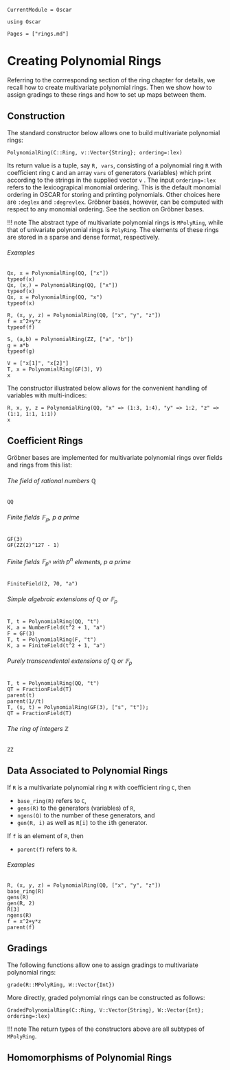 ```@meta
CurrentModule = Oscar
```

```@setup oscar
using Oscar
```

```@contents
Pages = ["rings.md"]
```

# Creating Polynomial Rings

Referring to the corrresponding section of the ring chapter for details, we 
recall how to create multivariate polynomial rings. Then we show how to assign
gradings to these rings and how to set up maps between them.

## Construction

The standard constructor below allows one to build multivariate polynomial rings:

```@julia
PolynomialRing(C::Ring, v::Vector{String}; ordering=:lex)
```

Its return value is a tuple, say `R, vars`, consisting of a polynomial ring `R` with coefficient ring `C` and an array `vars` of generators (variables) which print according to the strings in the supplied vector `v` .
The input `ordering=:lex` refers to the lexicograpical monomial ordering. This is the default monomial ordering in OSCAR for storing and printing polynomials. Other choices here  are `:deglex` and `:degrevlex`.
Gröbner bases, however, can be computed with respect to any monomial ordering. See the section on Gröbner bases.

!!! note
    The abstract type of multivariate polynomial rings is `MPolyRing`, while that of
    univariate polynomial rings is `PolyRing`. The elements of these rings are stored
    in a sparse and dense format,  respectively. 


###### Examples


```@repl oscar
Qx, x = PolynomialRing(QQ, ["x"])
typeof(x)
Qx, (x,) = PolynomialRing(QQ, ["x"])
typeof(x)
Qx, x = PolynomialRing(QQ, "x")
typeof(x)
```

```@repl oscar
R, (x, y, z) = PolynomialRing(QQ, ["x", "y", "z"])
f = x^2+y*z
typeof(f)
```

```@repl oscar
S, (a,b) = PolynomialRing(ZZ, ["a", "b"])
g = a*b
typeof(g)
```

```@repl oscar
V = ["x[1]", "x[2]"]
T, x = PolynomialRing(GF(3), V)
x
```

The constructor illustrated below allows for the convenient handling of variables with multi-indices:

```@repl oscar
R, x, y, z = PolynomialRing(QQ, "x" => (1:3, 1:4), "y" => 1:2, "z" => (1:1, 1:1, 1:1))
x
```

## Coefficient Rings 

Gröbner bases are implemented for multivariate polynomial rings over fields and rings from this list:

###### The field of rational numbers $\mathbb{Q}$

```@repl oscar
QQ
```
###### Finite fields $\mathbb{F_p}$, $p$ a prime

```@repl oscar
GF(3)
GF(ZZ(2)^127 - 1)
```

###### Finite fields $\mathbb{F}_{p^n}$ with $p^n$ elements, $p$ a prime

```@repl oscar
FiniteField(2, 70, "a")
```

###### Simple algebraic extensions of $\mathbb{Q}$ or $\mathbb{F}_p$
  
```@repl oscar
T, t = PolynomialRing(QQ, "t")
K, a = NumberField(t^2 + 1, "a")
F = GF(3)
T, t = PolynomialRing(F, "t")
K, a = FiniteField(t^2 + 1, "a")
```

###### Purely transcendental extensions of $\mathbb{Q}$ or $\mathbb{F}_p$

```@repl oscar
T, t = PolynomialRing(QQ, "t")
QT = FractionField(T)
parent(t)
parent(1//t)
T, (s, t) = PolynomialRing(GF(3), ["s", "t"]);
QT = FractionField(T)
```

###### The ring of integers $\mathbb{Z}$

```@repl oscar
ZZ
```

## Data Associated to Polynomial Rings

If `R` is  a multivariate polynomial ring `R` with coefficient ring `C`, then

- `base_ring(R)` refers to `C`,
- `gens(R)` to the generators (variables) of `R`,
- `ngens(Q)` to the number of these generators, and
- `gen(R, i)` as well as `R[i]` to the `i`th generator.

If `f` is an element of `R`, then
- `parent(f)` refers to `R`. 


###### Examples

```@repl oscar
R, (x, y, z) = PolynomialRing(QQ, ["x", "y", "z"])
base_ring(R)
gens(R)
gen(R, 2)
R[3] 
ngens(R)
f = x^2+y*z
parent(f)
```


## Gradings

The following functions allow one to assign gradings to multivariate polynomial rings:

```@docs
grade(R::MPolyRing, W::Vector{Int})
```

More directly, graded polynomial rings can be constructed as follows:

```@docs
GradedPolynomialRing(C::Ring, V::Vector{String}, W::Vector{Int}; ordering=:lex)
```

!!! note
    The return types of the constructors above are all subtypes of `MPolyRing`.

## Homomorphisms of Polynomial Rings
